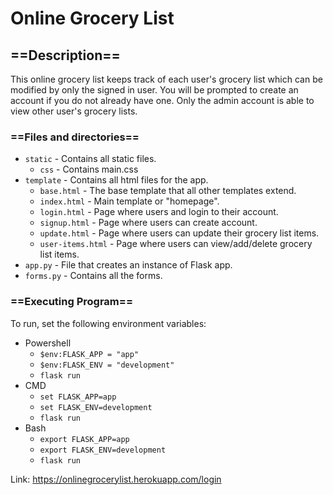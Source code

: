 # Online Grocery List

## ==Description== ##
This online grocery list keeps track of each user's grocery list which can be modified by only the signed in user. You will be prompted to create an account if you do not already have one. Only the admin account is able to view other user's grocery lists.

### ==Files and directories== ###
   - `static` - Contains all static files.
      - `css` - Contains main.css
   - `template` - Contains all html files for the app.
      - `base.html` - The base template that all other templates extend.
      - `index.html` - Main template or "homepage".
      - `login.html` - Page where users and login to their account.
      - `signup.html` - Page where users can create account.
      - `update.html` - Page where users can update their grocery list items.
      - `user-items.html` - Page where users can view/add/delete grocery list items.
   - `app.py` - File that creates an instance of Flask app.
   - `forms.py` - Contains all the forms.

### ==Executing Program== ###
To run, set the following environment variables:
* Powershell
	* `$env:FLASK_APP = "app"`
	* `$env:FLASK_ENV = "development"`
	* `flask run`
* CMD
	* `set FLASK_APP=app`
	* `set FLASK_ENV=development`
	* `flask run`
* Bash
	* `export FLASK_APP=app`
	* `export FLASK_ENV=development`
	* `flask run`

Link: https://onlinegrocerylist.herokuapp.com/login
